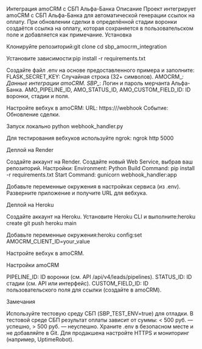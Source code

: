 Интеграция amoCRM с СБП Альфа-Банка
Описание
Проект интегрирует amoCRM с СБП Альфа-Банка для автоматической генерации ссылок на оплату. При обновлении сделки в определённой стадии воронки создаётся ссылка на оплату, которая сохраняется в пользовательском поле и добавляется как примечание.
Установка

Клонируйте репозиторий:git clone <your-repo-url>
cd sbp_amocrm_integration


Установите зависимости:pip install -r requirements.txt


Создайте файл .env на основе предоставленного примера и заполните:
FLASK_SECRET_KEY: Случайная строка (32+ символов).
AMOCRM_*: Данные интеграции amoCRM.
SBP_*: Логин и пароль мерчанта Альфа-Банка.
AMO_PIPELINE_ID, AMO_STATUS_ID, AMO_CUSTOM_FIELD_ID: ID воронки, стадии и поля.


Настройте вебхук в amoCRM:
URL: https://<your-domain>/webhook
Событие: Обновление сделки.



Запуск локально
python webhook_handler.py

Для тестирования вебхуков используйте ngrok:
ngrok http 5000

Деплой на Render

Создайте аккаунт на Render.
Создайте новый Web Service, выбрав ваш репозиторий.
Настройки:
Environment: Python
Build Command: pip install -r requirements.txt
Start Command: gunicorn webhook_handler:app


Добавьте переменные окружения в настройках сервиса (из .env).
Разверните приложение и получите URL для вебхука.

Деплой на Heroku

Создайте аккаунт на Heroku.
Установите Heroku CLI и выполните:heroku create
git push heroku main


Добавьте переменные окружения:heroku config:set AMOCRM_CLIENT_ID=your_value


Настройте вебхук в amoCRM.

Настройки amoCRM

PIPELINE_ID: ID воронки (см. API /api/v4/leads/pipelines).
STATUS_ID: ID стадии (см. API или интерфейс).
CUSTOM_FIELD_ID: ID пользовательского поля для ссылки (создайте в amoCRM).

Замечания

Используйте тестовую среду СБП (SBP_TEST_ENV=true) для отладки.
В тестовой среде СБП результат оплаты зависит от суммы: < 500 руб. — успешно, > 500 руб. — неуспешно.
Храните .env в безопасном месте и не добавляйте в Git.
Для продакшена настройте HTTPS и мониторинг (например, UptimeRobot).


